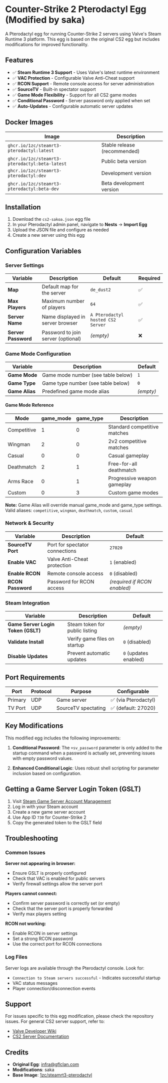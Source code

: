 # Counter-Strike 2 Pterodactyl Egg (Modified by saka)

A Pterodactyl egg for running Counter-Strike 2 servers using Valve's Steam Runtime 3 platform. This egg is based on the original CS2 egg but includes modifications for improved functionality.

## Features

- ✅ **Steam Runtime 3 Support** - Uses Valve's latest runtime environment
- ✅ **VAC Protection** - Configurable Valve Anti-Cheat support
- ✅ **RCON Support** - Remote console access for server administration
- ✅ **SourceTV** - Built-in spectator support
- ✅ **Game Mode Flexibility** - Support for all CS2 game modes
- ✅ **Conditional Password** - Server password only applied when set
- ✅ **Auto-Updates** - Configurable automatic server updates

## Docker Images

| Image | Description |
|-------|-------------|
| `ghcr.io/1zc/steamrt3-pterodactyl:latest` | Stable release (recommended) |
| `ghcr.io/1zc/steamrt3-pterodactyl:beta-latest` | Public beta version |
| `ghcr.io/1zc/steamrt3-pterodactyl:dev` | Development version |
| `ghcr.io/1zc/steamrt3-pterodactyl:beta-dev` | Beta development version |

## Installation

1. Download the `cs2-sakoa.json` egg file
2. In your Pterodactyl admin panel, navigate to **Nests** → **Import Egg**
3. Upload the JSON file and configure as needed
4. Create a new server using this egg

## Configuration Variables

### Server Settings

| Variable | Description | Default | Required |
|----------|-------------|---------|----------|
| **Map** | Default map for the server | `de_dust2` | ✅ |
| **Max Players** | Maximum number of players | `64` | ✅ |
| **Server Name** | Name displayed in server browser | `A Pterodactyl hosted CS2 Server` | ✅ |
| **Server Password** | Password to join server (optional) | _(empty)_ | ❌ |

### Game Mode Configuration

| Variable | Description | Default |
|----------|-------------|---------|
| **Game Mode** | Game mode number (see table below) | `1` |
| **Game Type** | Game type number (see table below) | `0` |
| **Game Alias** | Predefined game mode alias | _(empty)_ |

#### Game Mode Reference

| Mode | game_mode | game_type | Description |
|------|-----------|-----------|-------------|
| Competitive | 1 | 0 | Standard competitive matches |
| Wingman | 2 | 0 | 2v2 competitive matches |
| Casual | 0 | 0 | Casual gameplay |
| Deathmatch | 2 | 1 | Free-for-all deathmatch |
| Arms Race | 0 | 1 | Progressive weapon gameplay |
| Custom | 0 | 3 | Custom game modes |

**Note:** Game Alias will override manual game_mode and game_type settings. Valid aliases: `competitive`, `wingman`, `deathmatch`, `custom`, `casual`

### Network & Security

| Variable | Description | Default |
|----------|-------------|---------|
| **SourceTV Port** | Port for spectator connections | `27020` |
| **Enable VAC** | Valve Anti-Cheat protection | `1` (enabled) |
| **Enable RCON** | Remote console access | `0` (disabled) |
| **RCON Password** | Password for RCON access | _(required if RCON enabled)_ |

### Steam Integration

| Variable | Description | Default |
|----------|-------------|---------|
| **Game Server Login Token (GSLT)** | Steam token for public listing | _(empty)_ |
| **Validate Install** | Verify game files on startup | `0` (disabled) |
| **Disable Updates** | Prevent automatic updates | `0` (updates enabled) |

## Port Requirements

| Port | Protocol | Purpose | Configurable |
|------|----------|---------|--------------|
| Primary | UDP | Game server | ✅ (via Pterodactyl) |
| TV Port | UDP | SourceTV spectating | ✅ (default: 27020) |

## Key Modifications

This modified egg includes the following improvements:

1. **Conditional Password**: The `+sv_password` parameter is only added to the startup command when a password is actually set, preventing issues with empty password values.

2. **Enhanced Conditional Logic**: Uses robust shell scripting for parameter inclusion based on configuration.

## Getting a Game Server Login Token (GSLT)

1. Visit [Steam Game Server Account Management](https://steamcommunity.com/dev/managegameservers)
2. Log in with your Steam account
3. Create a new game server account
4. Use App ID `730` for Counter-Strike 2
5. Copy the generated token to the GSLT field

## Troubleshooting

### Common Issues

**Server not appearing in browser:**
- Ensure GSLT is properly configured
- Check that VAC is enabled for public servers
- Verify firewall settings allow the server port

**Players cannot connect:**
- Confirm server password is correctly set (or empty)
- Check that the server port is properly forwarded
- Verify max players setting

**RCON not working:**
- Enable RCON in server settings
- Set a strong RCON password
- Use the correct port for RCON connections

### Log Files

Server logs are available through the Pterodactyl console. Look for:
- `Connection to Steam servers successful` - Indicates successful startup
- VAC status messages
- Player connection/disconnection events

## Support

For issues specific to this egg modification, please check the repository issues. For general CS2 server support, refer to:
- [Valve Developer Wiki](https://developer.valvesoftware.com/wiki/Counter-Strike_2/Dedicated_Servers)
- [CS2 Server Documentation](https://developer.valvesoftware.com/wiki/Counter-Strike_2)

## Credits

- **Original Egg**: infra@gflclan.com
- **Modifications**: saka
- **Base Image**: [1zc/steamrt3-pterodactyl](https://github.com/1zc/steamrt3-pterodactyl)
